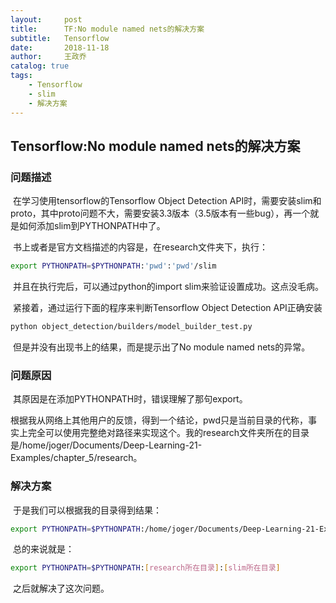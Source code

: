 ```yaml
---
layout:     post
title:      TF:No module named nets的解决方案
subtitle:   Tensorflow
date:       2018-11-18
author:     王政乔
catalog: true
tags:
    - Tensorflow
    - slim
    - 解决方案
---
```


## Tensorflow:No module named nets的解决方案

### 问题描述

​	在学习使用tensorflow的Tensorflow Object Detection API时，需要安装slim和proto，其中proto问题不大，需要安装3.3版本（3.5版本有一些bug），再一个就是如何添加slim到PYTHONPATH中了。

​	书上或者是官方文档描述的内容是，在research文件夹下，执行：

```bash
export PYTHONPATH=$PYTHONPATH:'pwd':'pwd'/slim
```

​	并且在执行完后，可以通过python的import slim来验证设置成功。这点没毛病。

​	紧接着，通过运行下面的程序来判断Tensorflow Object Detection API正确安装

```bash
python object_detection/builders/model_builder_test.py
```

​	但是并没有出现书上的结果，而是提示出了No module named nets的异常。

### 问题原因

​	其原因是在添加PYTHONPATH时，错误理解了那句export。

​	根据我从网络上其他用户的反馈，得到一个结论，pwd只是当前目录的代称，事实上完全可以使用完整绝对路径来实现这个。我的research文件夹所在的目录是/home/joger/Documents/Deep-Learning-21-Examples/chapter_5/research。

### 解决方案

​	于是我们可以根据我的目录得到结果：

```bash
export PYTHONPATH=$PYTHONPATH:/home/joger/Documents/Deep-Learning-21-Examples/chapter_5/research:/home/joger/Documents/Deep-Learning-21-Examples/chapter_5/research/slim
```

​	总的来说就是：

```bash
export PYTHONPATH=$PYTHONPATH:[research所在目录]:[slim所在目录]
```

​	之后就解决了这次问题。
